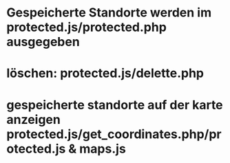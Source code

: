 # Gespeicherte Standorte werden im protected.js/protected.php ausgegeben
# löschen: protected.js/delette.php 
# gespeicherte standorte auf der karte anzeigen protected.js/get_coordinates.php/protected.js & maps.js